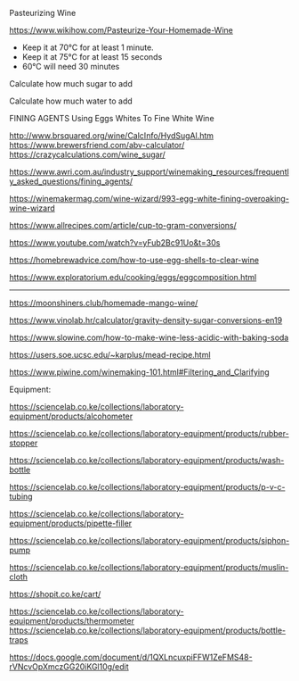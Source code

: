 
 Pasteurizing Wine

https://www.wikihow.com/Pasteurize-Your-Homemade-Wine

- Keep it at 70°C for at least 1 minute.
- Keep it at 75°C for at least 15 seconds
- 60°C will need 30 minutes

 Calculate how much sugar to add

 Calculate how much water to add

 FINING AGENTS
 Using Eggs Whites To Fine White Wine

http://www.brsquared.org/wine/CalcInfo/HydSugAl.htm
https://www.brewersfriend.com/abv-calculator/
https://crazycalculations.com/wine_sugar/

https://www.awri.com.au/industry_support/winemaking_resources/frequently_asked_questions/fining_agents/

https://winemakermag.com/wine-wizard/993-egg-white-fining-overoaking-wine-wizard

https://www.allrecipes.com/article/cup-to-gram-conversions/

https://www.youtube.com/watch?v=yFub2Bc91Uo&t=30s

https://homebrewadvice.com/how-to-use-egg-shells-to-clear-wine

https://www.exploratorium.edu/cooking/eggs/eggcomposition.html

----


https://moonshiners.club/homemade-mango-wine/

https://www.vinolab.hr/calculator/gravity-density-sugar-conversions-en19

https://www.slowine.com/how-to-make-wine-less-acidic-with-baking-soda

https://users.soe.ucsc.edu/~karplus/mead-recipe.html

https://www.piwine.com/winemaking-101.html#Filtering_and_Clarifying


Equipment:

https://sciencelab.co.ke/collections/laboratory-equipment/products/alcohometer

https://sciencelab.co.ke/collections/laboratory-equipment/products/rubber-stopper

https://sciencelab.co.ke/collections/laboratory-equipment/products/wash-bottle

https://sciencelab.co.ke/collections/laboratory-equipment/products/p-v-c-tubing

https://sciencelab.co.ke/collections/laboratory-equipment/products/pipette-filler

https://sciencelab.co.ke/collections/laboratory-equipment/products/siphon-pump

https://sciencelab.co.ke/collections/laboratory-equipment/products/muslin-cloth

https://shopit.co.ke/cart/


https://sciencelab.co.ke/collections/laboratory-equipment/products/thermometer
https://sciencelab.co.ke/collections/laboratory-equipment/products/bottle-traps

https://docs.google.com/document/d/1QXLncuxpiFFW1ZeFMS48-rVNcvOpXmczGG20iKGl10g/edit

